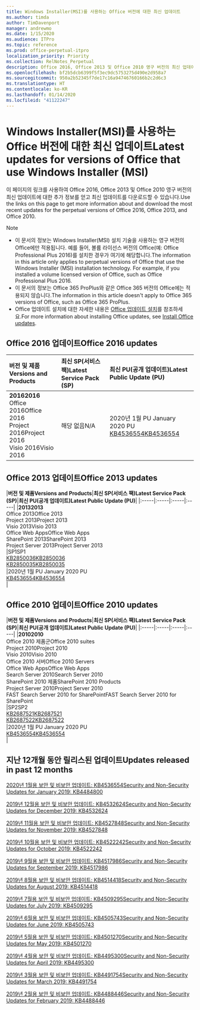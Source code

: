 ```yaml
---
title: Windows Installer(MSI)를 사용하는 Office 버전에 대한 최신 업데이트
ms.author: timda
author: TimDavenport
manager: andrewmo
ms.date: 1/15/2020
ms.audience: ITPro
ms.topic: reference
ms.prod: office-perpetual-itpro
localization_priority: Priority
ms.collection: RelNotes_Perpetual
description: Office 2016, Office 2013 및 Office 2010 영구 버전의 최신 업데이트 정보에 대한 링크를 IT 전문가에게 제공합니다.
ms.openlocfilehash: bf2b5dcb6399f5f3ec9dc5753275d490e2d958a7
ms.sourcegitcommit: 950a2b52345f7de17c16a94746760166b2c2d6c3
ms.translationtype: HT
ms.contentlocale: ko-KR
ms.lasthandoff: 01/14/2020
ms.locfileid: "41122247"
---
```

# <a name="latest-updates-for-versions-of-office-that-use-windows-installer-msi"></a><span data-ttu-id="34912-103">Windows Installer(MSI)를 사용하는 Office 버전에 대한 최신 업데이트</span><span class="sxs-lookup"><span data-stu-id="34912-103">Latest updates for versions of Office that use Windows Installer (MSI)</span></span>

<span data-ttu-id="34912-104">이 페이지의 링크를 사용하여 Office 2016, Office 2013 및 Office 2010 영구 버전의 최신 업데이트에 대한 추가 정보를 얻고 최신 업데이트를 다운로드할 수 있습니다.</span><span class="sxs-lookup"><span data-stu-id="34912-104">Use the links on this page to get more information about and download the most recent updates for the perpetual versions of Office 2016, Office 2013, and Office 2010.</span></span>
  
 
> [!NOTE]
> - <span data-ttu-id="34912-p101">이 문서의 정보는 Windows Installer(MSI) 설치 기술을 사용하는 영구 버전의 Office에만 적용됩니다. 예를 들어, 볼륨 라이선스 버전의 Office(예: Office Professional Plus 2016)를 설치한 경우가 여기에 해당합니다.</span><span class="sxs-lookup"><span data-stu-id="34912-p101">The information in this article only applies to perpetual versions of Office that use the Windows Installer (MSI) installation technology. For example, if you installed a volume licensed version of Office, such as Office Professional Plus 2016.</span></span>
> - <span data-ttu-id="34912-107">이 문서의 정보는 Office 365 ProPlus와 같은 Office 365 버전의 Office에는 적용되지 않습니다.</span><span class="sxs-lookup"><span data-stu-id="34912-107">The information in this article doesn't apply to Office 365 versions of Office, such as Office 365 ProPlus.</span></span>
> - <span data-ttu-id="34912-108">Office 업데이트 설치에 대한 자세한 내용은 [Office 업데이트 설치](https://support.office.com/article/2ab296f3-7f03-43a2-8e50-46de917611c5)를 참조하세요.</span><span class="sxs-lookup"><span data-stu-id="34912-108">For more information about installing Office updates, see [Install Office updates](https://support.office.com/article/2ab296f3-7f03-43a2-8e50-46de917611c5).</span></span> 


## <a name="office-2016-updates"></a><span data-ttu-id="34912-109">Office 2016 업데이트</span><span class="sxs-lookup"><span data-stu-id="34912-109">Office 2016 updates</span></span>

|<span data-ttu-id="34912-110">**버전 및 제품**</span><span class="sxs-lookup"><span data-stu-id="34912-110">**Versions and Products**</span></span>|<span data-ttu-id="34912-111">**최신 SP(서비스 팩)**</span><span class="sxs-lookup"><span data-stu-id="34912-111">**Latest Service Pack (SP)**</span></span>|<span data-ttu-id="34912-112">**최신 PU(공개 업데이트)**</span><span class="sxs-lookup"><span data-stu-id="34912-112">**Latest Public Update (PU)**</span></span>|
|:-----|:-----|:-----|
|<span data-ttu-id="34912-113">**2016**</span><span class="sxs-lookup"><span data-stu-id="34912-113">**2016**</span></span> <br/> <span data-ttu-id="34912-114">Office 2016</span><span class="sxs-lookup"><span data-stu-id="34912-114">Office 2016</span></span>  <br/> <span data-ttu-id="34912-115">Project 2016</span><span class="sxs-lookup"><span data-stu-id="34912-115">Project 2016</span></span>  <br/> <span data-ttu-id="34912-116">Visio 2016</span><span class="sxs-lookup"><span data-stu-id="34912-116">Visio 2016</span></span>  <br/> |<span data-ttu-id="34912-117">해당 없음</span><span class="sxs-lookup"><span data-stu-id="34912-117">N/A</span></span>  <br/> |<span data-ttu-id="34912-118">2020년 1월 PU </span><span class="sxs-lookup"><span data-stu-id="34912-118">January 2020 PU</span></span>  <br/> [<span data-ttu-id="34912-119">KB4536554</span><span class="sxs-lookup"><span data-stu-id="34912-119">KB4536554</span></span>](https://support.microsoft.com/help/4536554) <br/> |
   
## <a name="office-2013-updates"></a><span data-ttu-id="34912-120">Office 2013 업데이트</span><span class="sxs-lookup"><span data-stu-id="34912-120">Office 2013 updates</span></span>

|<span data-ttu-id="34912-121">**버전 및 제품**</span><span class="sxs-lookup"><span data-stu-id="34912-121">**Versions and Products**</span></span>|<span data-ttu-id="34912-122">**최신 SP(서비스 팩)**</span><span class="sxs-lookup"><span data-stu-id="34912-122">**Latest Service Pack (SP)**</span></span>|<span data-ttu-id="34912-123">**최신 PU(공개 업데이트)**</span><span class="sxs-lookup"><span data-stu-id="34912-123">**Latest Public Update (PU)**</span></span>|
|:-----|:-----|:-----|:-----|
|<span data-ttu-id="34912-124">**2013**</span><span class="sxs-lookup"><span data-stu-id="34912-124">**2013**</span></span> <br/> <span data-ttu-id="34912-125">Office 2013</span><span class="sxs-lookup"><span data-stu-id="34912-125">Office 2013</span></span>  <br/> <span data-ttu-id="34912-126">Project 2013</span><span class="sxs-lookup"><span data-stu-id="34912-126">Project 2013</span></span>  <br/> <span data-ttu-id="34912-127">Visio 2013</span><span class="sxs-lookup"><span data-stu-id="34912-127">Visio 2013</span></span>  <br/> <span data-ttu-id="34912-128">Office Web Apps</span><span class="sxs-lookup"><span data-stu-id="34912-128">Office Web Apps</span></span>  <br/> <span data-ttu-id="34912-129">SharePoint 2013</span><span class="sxs-lookup"><span data-stu-id="34912-129">SharePoint 2013</span></span>  <br/> <span data-ttu-id="34912-130">Project Server 2013</span><span class="sxs-lookup"><span data-stu-id="34912-130">Project Server 2013</span></span>  <br/> |<span data-ttu-id="34912-131">SP1</span><span class="sxs-lookup"><span data-stu-id="34912-131">SP1</span></span> <br/> [<span data-ttu-id="34912-132">KB2850036</span><span class="sxs-lookup"><span data-stu-id="34912-132">KB2850036</span></span>](https://support.microsoft.com/kb/2850036) <br/>[<span data-ttu-id="34912-133">KB2850035</span><span class="sxs-lookup"><span data-stu-id="34912-133">KB2850035</span></span>](https://support.microsoft.com/kb/2850035) <br/> |<span data-ttu-id="34912-134">2020년 1월 PU </span><span class="sxs-lookup"><span data-stu-id="34912-134">January 2020 PU</span></span>  <br/> [<span data-ttu-id="34912-135">KB4536554</span><span class="sxs-lookup"><span data-stu-id="34912-135">KB4536554</span></span>](https://support.microsoft.com/help/4536554) <br/> |
   
## <a name="office-2010-updates"></a><span data-ttu-id="34912-136">Office 2010 업데이트</span><span class="sxs-lookup"><span data-stu-id="34912-136">Office 2010 updates</span></span>

|<span data-ttu-id="34912-137">**버전 및 제품**</span><span class="sxs-lookup"><span data-stu-id="34912-137">**Versions and Products**</span></span>|<span data-ttu-id="34912-138">**최신 SP(서비스 팩)**</span><span class="sxs-lookup"><span data-stu-id="34912-138">**Latest Service Pack (SP)**</span></span>|<span data-ttu-id="34912-139">**최신 PU(공개 업데이트)**</span><span class="sxs-lookup"><span data-stu-id="34912-139">**Latest Public Update (PU)**</span></span>|
|:-----|:-----|:-----|:-----|
|<span data-ttu-id="34912-140">**2010**</span><span class="sxs-lookup"><span data-stu-id="34912-140">**2010**</span></span> <br/> <span data-ttu-id="34912-141">Office 2010 제품군</span><span class="sxs-lookup"><span data-stu-id="34912-141">Office 2010 suites</span></span>  <br/> <span data-ttu-id="34912-142">Project 2010</span><span class="sxs-lookup"><span data-stu-id="34912-142">Project 2010</span></span>  <br/> <span data-ttu-id="34912-143">Visio 2010</span><span class="sxs-lookup"><span data-stu-id="34912-143">Visio 2010</span></span>  <br/> <span data-ttu-id="34912-144">Office 2010 서버</span><span class="sxs-lookup"><span data-stu-id="34912-144">Office 2010 Servers</span></span>  <br/> <span data-ttu-id="34912-145">Office Web Apps</span><span class="sxs-lookup"><span data-stu-id="34912-145">Office Web Apps</span></span>  <br/> <span data-ttu-id="34912-146">Search Server 2010</span><span class="sxs-lookup"><span data-stu-id="34912-146">Search Server 2010</span></span>  <br/> <span data-ttu-id="34912-147">SharePoint 2010 제품</span><span class="sxs-lookup"><span data-stu-id="34912-147">SharePoint 2010 Products</span></span>  <br/> <span data-ttu-id="34912-148">Project Server 2010</span><span class="sxs-lookup"><span data-stu-id="34912-148">Project Server 2010</span></span>  <br/> <span data-ttu-id="34912-149">FAST Search Server 2010 for SharePoint</span><span class="sxs-lookup"><span data-stu-id="34912-149">FAST Search Server 2010 for SharePoint</span></span>  <br/> |<span data-ttu-id="34912-150">SP2</span><span class="sxs-lookup"><span data-stu-id="34912-150">SP2</span></span> <br/>[<span data-ttu-id="34912-151">KB2687521</span><span class="sxs-lookup"><span data-stu-id="34912-151">KB2687521</span></span>](https://support.microsoft.com/kb/2687521) <br/> [<span data-ttu-id="34912-152">KB2687522</span><span class="sxs-lookup"><span data-stu-id="34912-152">KB2687522</span></span>](https://support.microsoft.com/kb/2687522) <br/> |<span data-ttu-id="34912-153">2020년 1월 PU </span><span class="sxs-lookup"><span data-stu-id="34912-153">January 2020 PU</span></span>  <br/> [<span data-ttu-id="34912-154">KB4536554</span><span class="sxs-lookup"><span data-stu-id="34912-154">KB4536554</span></span>](https://support.microsoft.com/help/4536554) <br/>|
   

   
## <a name="updates-released-in-past-12-months"></a><span data-ttu-id="34912-155">지난 12개월 동안 릴리스된 업데이트</span><span class="sxs-lookup"><span data-stu-id="34912-155">Updates released in past 12 months</span></span>

[<span data-ttu-id="34912-156">2020년 1월용 보안 및 비보안 업데이트: KB4536554</span><span class="sxs-lookup"><span data-stu-id="34912-156">Security and Non-Security Updates for January 2019: KB4484800</span></span>](https://support.microsoft.com/help/4536554)

[<span data-ttu-id="34912-157">2019년 12월용 보안 및 비보안 업데이트: KB4532624</span><span class="sxs-lookup"><span data-stu-id="34912-157">Security and Non-Security Updates for December 2019: KB4532624</span></span>](https://support.microsoft.com/help/4532624)

[<span data-ttu-id="34912-158">2019년 11월용 보안 및 비보안 업데이트: KB4527848</span><span class="sxs-lookup"><span data-stu-id="34912-158">Security and Non-Security Updates for November 2019: KB4527848</span></span>](https://support.microsoft.com/help/4527848)

[<span data-ttu-id="34912-159">2019년 10월용 보안 및 비보안 업데이트: KB4522242</span><span class="sxs-lookup"><span data-stu-id="34912-159">Security and Non-Security Updates for October 2019: KB4522242</span></span>](https://support.microsoft.com/help/4522242)

[<span data-ttu-id="34912-160">2019년 9월용 보안 및 비보안 업데이트: KB4517986</span><span class="sxs-lookup"><span data-stu-id="34912-160">Security and Non-Security Updates for September 2019: KB4517986</span></span>](https://support.microsoft.com/help/4517986 )

[<span data-ttu-id="34912-161">2019년 8월용 보안 및 비보안 업데이트: KB4514418</span><span class="sxs-lookup"><span data-stu-id="34912-161">Security and Non-Security Updates for August 2019: KB4514418</span></span>](https://support.microsoft.com/help/4514418)

[<span data-ttu-id="34912-162">2019년 7월용 보안 및 비보안 업데이트: KB4509295</span><span class="sxs-lookup"><span data-stu-id="34912-162">Security and Non-Security Updates for July 2019: KB4509295</span></span>](https://support.microsoft.com/help/4509295)

[<span data-ttu-id="34912-163">2019년 6월용 보안 및 비보안 업데이트: KB4505743</span><span class="sxs-lookup"><span data-stu-id="34912-163">Security and Non-Security Updates for June 2019: KB4505743</span></span>](https://support.microsoft.com/help/4505743)

[<span data-ttu-id="34912-164">2019년 5월용 보안 및 비보안 업데이트: KB4501270</span><span class="sxs-lookup"><span data-stu-id="34912-164">Security and Non-Security Updates for May 2019: KB4501270 </span></span>](https://support.microsoft.com/help/4501270)

[<span data-ttu-id="34912-165">2019년 4월용 보안 및 비보안 업데이트: KB4495300</span><span class="sxs-lookup"><span data-stu-id="34912-165">Security and Non-Security Updates for April 2019: KB4495300</span></span>](https://support.microsoft.com/help/4495300)

[<span data-ttu-id="34912-166">2019년 3월용 보안 및 비보안 업데이트: KB4491754</span><span class="sxs-lookup"><span data-stu-id="34912-166">Security and Non-Security Updates for March 2019: KB4491754</span></span>](https://support.microsoft.com/help/4491754) 

[<span data-ttu-id="34912-167">2019년 2월용 보안 및 비보안 업데이트: KB4488446</span><span class="sxs-lookup"><span data-stu-id="34912-167">Security and Non-Security Updates for February 2019: KB4488446</span></span>](https://support.microsoft.com/help/4488446)








 

   

   

  


  
 
  
 
  

  
   
  
